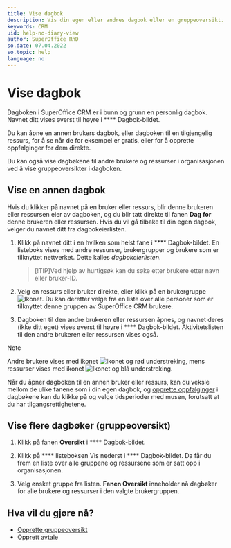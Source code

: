 ```yaml
---
title: Vise dagbok
description: Vis din egen eller andres dagbok eller en gruppeoversikt.
keywords: CRM
uid: help-no-diary-view
author: SuperOffice RnD
so.date: 07.04.2022
so.topic: help
language: no
---
```


# Vise dagbok

Dagboken i SuperOffice CRM er i bunn og grunn en personlig dagbok. Navnet ditt vises øverst til høyre i **** Dagbok-bildet.

Du kan åpne en annen brukers dagbok, eller dagboken til en tilgjengelig ressurs, for å se når de for eksempel er gratis, eller for å opprette oppfølginger for dem direkte.

Du kan også vise dagbøkene til andre brukere og ressurser i organisasjonen ved å vise gruppeoversikter i dagboken.

## Vise en annen dagbok

Hvis du klikker på navnet på en bruker eller ressurs, blir denne brukeren eller ressursen eier av dagboken, og du blir tatt direkte til fanen **Dag for** denne brukeren eller ressursen. Hvis du vil gå tilbake til din egen dagbok, velger du navnet ditt fra dagbokeierlisten.

1. Klikk på navnet ditt i en hvilken som helst fane i **** Dagbok-bildet. En listeboks vises med andre ressurser, brukergrupper og brukere som er tilknyttet nettverket. Dette kalles *dagbokeierlisten*.

    > [!TIP]Ved hjelp av hurtigsøk kan du søke etter brukere etter navn eller bruker-ID.
    > 
2. Velg en ressurs eller bruker direkte, eller klikk på en brukergruppe ![Ikonet][img1]. Du kan deretter velge fra en liste over alle personer som er tilknyttet denne gruppen av SuperOffice CRM brukere.

3. Dagboken til den andre brukeren eller ressursen åpnes, og navnet deres (ikke ditt eget) vises øverst til høyre i **** Dagbok-bildet. Aktivitetslisten til den andre brukeren eller ressursen vises også.

> [!NOTE]
> Andre brukere vises med ikonet ![Ikonet][img2] og rød understreking, mens ressurser vises med ikonet ![Ikonet][img3] og blå understreking.

Når du åpner dagboken til en annen bruker eller ressurs, kan du veksle mellom de ulike fanene som i din egen dagbok, og [opprette oppfølginger][2] i dagbøkene kan du klikke på og velge tidsperioder med musen, forutsatt at du har tilgangsrettighetene.

## Vise flere dagbøker (gruppeoversikt)

1. Klikk på fanen **Oversikt** i **** Dagbok-bildet.

2. Klikk på **** listeboksen Vis nederst i **** Dagbok-bildet. Da får du frem en liste over alle gruppene og ressursene som er satt opp i organisasjonen.

3. Velg ønsket gruppe fra listen. **Fanen Oversikt** inneholder nå dagbøker for alle brukere og ressurser i den valgte brukergruppen.

## Hva vil du gjøre nå?

* [Opprette gruppeoversikt][1]
* [Opprett avtale][2]

<!-- Referenced links -->
[1]: create-view.md
[2]: create-follow-up.md

<!-- Referenced images -->
[img1]: ../../../../common/icons/menu-arrow.png
[img2]: ../../../media/icons/diary-owner-person.bmp
[img3]: ../../../media/icons/diary-owner-resource.bmp
